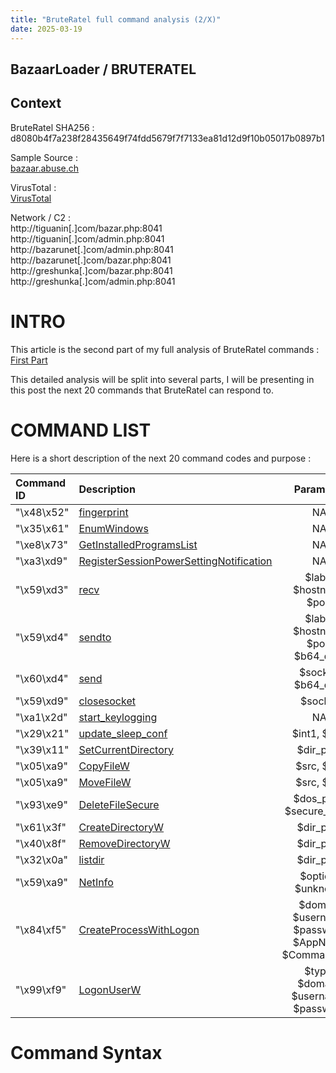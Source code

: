 ```yaml
---
title: "BruteRatel full command analysis (2/X)"
date: 2025-03-19 
---
```


<link rel="stylesheet" href="/css/main.css">

## BazaarLoader / BRUTERATEL  

## Context  

BruteRatel SHA256 : d8080b4f7a238f28435649f74fdd5679f7f7133ea81d12d9f10b05017b0897b1  

Sample Source :  
[bazaar.abuse.ch](https://bazaar.abuse.ch/sample/d8080b4f7a238f28435649f74fdd5679f7f7133ea81d12d9f10b05017b0897b1/)   

VirusTotal :  
[VirusTotal](https://www.virustotal.com/gui/file/d8080b4f7a238f28435649f74fdd5679f7f7133ea81d12d9f10b05017b0897b1)  

Network / C2 :  
http://tiguanin[.]com/bazar.php:8041  
http://tiguanin[.]com/admin.php:8041  
http://bazarunet[.]com/admin.php:8041  
http://bazarunet[.]com/bazar.php:8041  
http://greshunka[.]com/bazar.php:8041  
http://greshunka[.]com/admin.php:8041  

# INTRO  

This article is the second part of my full analysis of BruteRatel commands : [First Part](https://cedricg-mirror.github.io/2025/03/17/BruteRatel.html)  

This detailed analysis will be split into several parts, I will be presenting in this post the next 20 commands that BruteRatel can respond to.  

# COMMAND LIST

Here is a short description of the next 20 command codes and purpose :  

| Command ID   | Description             | Parameter         |
| :----------- | :---------------------- | :----------------:|
| "\x48\x52"   | [fingerprint](#fingerprint) | NA                |
| "\x35\x61"   | [EnumWindows](#EnumWindows) | NA                |
| "\xe8\x73"   | [GetInstalledProgramsList](#GetInstalledProgramsList) | NA                |
| "\xa3\xd9"   | [RegisterSessionPowerSettingNotification](#RegisterSessionPowerSettingNotification) | NA                |
| "\x59\xd3"   | [recv](#recv) | $label $hostname $port |
| "\x59\xd4"   | [sendto](#sendto) | $label $hostname $port $b64_data |
| "\x60\xd4"   | [send](#send) | $socket, $b64_data |
| "\x59\xd9"   | [closesocket](#closesocket) | $socket          |
| "\xa1\x2d"   | [start_keylogging](#start_keylogging) | NA                |
| "\x29\x21"   | [update_sleep_conf](#update_sleep_conf) | $int1, $int2       |
| "\x39\x11"   | [SetCurrentDirectory](#SetCurrentDirectory) | $dir_path             |
| "\x05\xa9"   | [CopyFileW](#CopyFileW) | $src, $dst          |
| "\x05\xa9"   | [MoveFileW](#MoveFileW) | $src, $dst    |
| "\x93\xe9"   | [DeleteFileSecure](#DeleteFileSecure) | $dos_path, $secure_erase        |
| "\x61\x3f"   | [CreateDirectoryW](#CreateDirectoryW) | $dir_path         |
| "\x40\x8f"   | [RemoveDirectoryW](#RemoveDirectoryW) | $dir_path |
| "\x32\x0a"   | [listdir](#listdir) | $dir_path        | 
| "\x59\xa9"   | [NetInfo](#NetInfo) | $option, $unknown | 
| "\x84\xf5"   | [CreateProcessWithLogon](#CreateProcessWithLogon) | $domain $username $password $AppName $CommandLine | 
| "\x99\xf9"   | [LogonUserW](#LogonUserW) | $type, $domain, $username, $password |

# Command Syntax  
